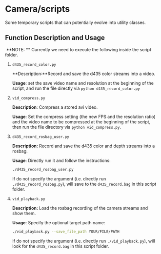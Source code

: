 # Camera/scripts

Some temporary scripts that can potentially evolve into utility classes.



## Function Description and Usage

​	**NOTE: ** Currently we need to execute the following inside the script folder.

1. ```d435_record_color.py```

   **Description:**Record and save the d435 color streams into a video. 

   **Usage**:  set the save video name and resolution at the beginning of the script, and run the file directly via ```python d435_record_color.py```

2. ```vid_compress.py```

   **Description**: Compress a stored avi video. 

   **Usage**: Set the compress setting (the new FPS and the resolution ratio) and the video name to be compressed at the beginning of the script, then run the file directory via ```python vid_compress.py```.
   
3. ```d435_record_rosbag_user.py```

   **Description:** Record and save the d435 color and depth streams into a rosbag. 

   **Usage**:  Directly run it and follow the instructions:

   ```bash
   ./d435_record_rosbag_user.py
   ```
   
   If do not specify the argument (i.e. directly run ```./d435_record_rosbag.py```), will save to the ```d435_record.bag``` in this script folder.
   
4. ```vid_playback.py```

   **Description:** Load the rosbag recording of the camera streams and show them.

   **Usage**:  Specify the optional target path name:

   ```bash 
   ./vid_playback.py --save_file_path YOUR/FILE/PATH
   ```
   
   If do not specify the argument (i.e. directly run ```./vid_playback.py```), will look for the ```d435_record.bag``` in this script folder.





